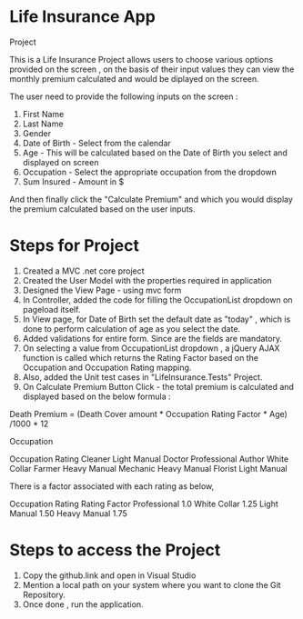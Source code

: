 # Life Insurance App

Project 


This is a Life Insurance Project allows users to choose various options provided on the screen , on the basis of their input values they can view the monthly premium calculated and 
would be diplayed on the screen.

The user need to provide the following inputs on the screen :
1) First Name
2) Last Name
3) Gender 
4) Date of Birth - Select from the calendar
5) Age - This will be calculated based on the Date of Birth you select and displayed on screen
6) Occupation - Select the appropriate occupation from the dropdown
7) Sum Insured - Amount in $

And then finally click the "Calculate Premium" and which you would display the premium calculated based on the user inputs.

# Steps for Project

1) Created a MVC .net core project 
2) Created the User Model with the properties required in application
3) Designed the View Page - using mvc form 
4) In Controller, added the code for filling the OccupationList dropdown on pageload itself.
5) In View page, for Date of Birth set the default date as "today" , which is done to perform calculation of age as you select the date.
6) Added validations for entire form. Since are the fields are mandatory.
7) On selecting a value from OccupationList dropdown , a jQuery AJAX function is called which returns the Rating Factor based on the Occupation and Occupation Rating mapping.
8) Also, added the Unit test cases in "LifeInsurance.Tests" Project.
9) On Calculate Premium Button Click - the total premium is calculated and displayed based on the below formula :

Death Premium = (Death Cover amount * Occupation Rating Factor * Age) /1000 * 12

Occupation

Occupation  Rating
Cleaner     Light Manual
Doctor      Professional
Author      White Collar
Farmer      Heavy Manual
Mechanic    Heavy Manual
Florist     Light Manual

There is a factor associated with each rating as below,

Occupation Rating
Rating         Factor
Professional   1.0
White Collar   1.25
Light Manual   1.50
Heavy Manual   1.75

# Steps to access the Project

1) Copy the github.link and open in Visual Studio 
2) Mention a local path on your system where you want to clone the Git Repository.
3) Once done , run the application. 
